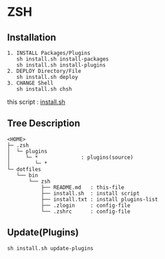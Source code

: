 # ZSH

## Installation

    1. INSTALL Packages/Plugins
       sh install.sh install-packages
       sh install.sh install-plugins
    2. DEPLOY Directory/File
       sh install.sh deploy
    3. CHANGE Shell
       sh install.sh chsh

this script : [install.sh](https://github.com/ghsable/dotfiles/blob/master/bin/zsh/install.sh)

## Tree Description

    <HOME>
    ├─ .zsh
    │  └─ plugins
    │     └─ *              : plugins(source)
    │        └─ *
    └─ dotfiles
       └── bin
           └── zsh
               ├── README.md   : this-file
               ├── install.sh  : install script
               ├── install.txt : install plugins-list
               ├── .zlogin     : config-file
               └── .zshrc      : config-file

## Update(Plugins)

    sh install.sh update-plugins

